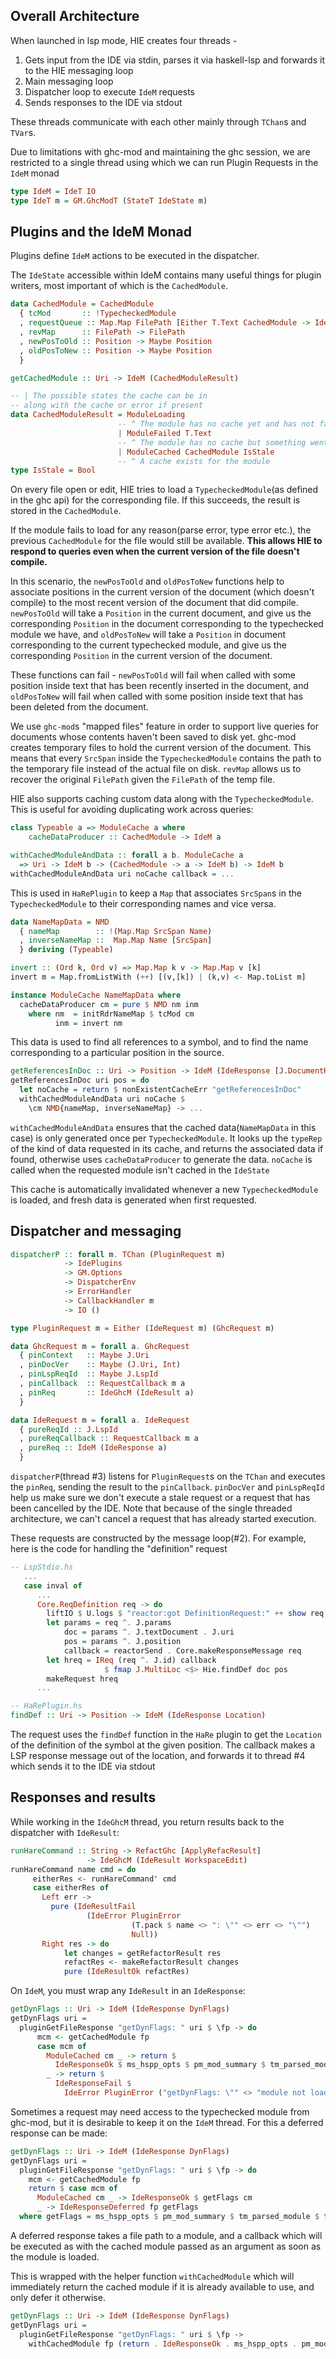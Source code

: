 ## Overall Architecture

When launched in lsp mode, HIE creates four threads - 

 1. Gets input from the IDE via stdin, parses it via haskell-lsp 
    and forwards it to the HIE messaging loop
 2. Main messaging loop
 3. Dispatcher loop to execute `IdeM` requests
 4. Sends responses to the IDE via stdout
 
These threads communicate with each other mainly through `TChan`s and `TVar`s.
 
Due to limitations with ghc-mod and maintaining the ghc session, we are restricted to
a single thread using which we can run Plugin Requests in the `IdeM` monad

```haskell
type IdeM = IdeT IO
type IdeT m = GM.GhcModT (StateT IdeState m)
```

## Plugins and the IdeM Monad

Plugins define `IdeM` actions to be executed in the dispatcher.

The `IdeState` accessible within IdeM contains many useful things for
plugin writers, most important of which is the `CachedModule`.

```haskell
data CachedModule = CachedModule
  { tcMod       :: !TypecheckedModule
  , requestQueue :: Map.Map FilePath [Either T.Text CachedModule -> IdeM ()]
  , revMap      :: FilePath -> FilePath
  , newPosToOld :: Position -> Maybe Position
  , oldPosToNew :: Position -> Maybe Position
  }

getCachedModule :: Uri -> IdeM (CachedModuleResult)

-- | The possible states the cache can be in
-- along with the cache or error if present
data CachedModuleResult = ModuleLoading
                        -- ^ The module has no cache yet and has not failed
                        | ModuleFailed T.Text
                        -- ^ The module has no cache but something went wrong
                        | ModuleCached CachedModule IsStale
                        -- ^ A cache exists for the module
type IsStale = Bool
```

On every file open or edit, HIE tries to load a `TypecheckedModule`(as defined in the ghc api)
for the corresponding file. If this succeeds, the result is stored in the `CachedModule`.

If the module fails to load for any reason(parse error, type error etc.), the previous 
`CachedModule` for the file would still be available. __This allows HIE to respond to queries 
even when the current version of the file doesn't compile.__

In this scenario, the `newPosToOld` and `oldPosToNew` functions help to associate 
positions in the current version of the document (which doesn't compile) to the most recent
version of the document that did compile. `newPosToOld` will take a `Position` in the current
document, and give us the corresponding `Position` in the document corresponding to the
typechecked module we have, and `oldPosToNew` will take a `Position` in document corresponding
to the current typechecked module, and give us the corresponding `Position` in the current
version of the document.

These functions can fail - `newPosToOld` will fail when called with some position inside text
that has been recently inserted in the document, and `oldPosToNew` will fail when called with
some position inside text that has been deleted from the document.

We use `ghc-mod`s "mapped files" feature in order to support live queries for documents whose
contents haven't been saved to disk yet. ghc-mod creates temporary files to hold the current
version of the document. This means that every `SrcSpan` inside the `TypecheckedModule`
contains the path to the temporary file instead of the actual file on disk. `revMap` allows us
to recover the original `FilePath` given the `FilePath` of the temp file.

HIE also supports caching custom data along with the `TypecheckedModule`. This is useful
for avoiding duplicating work across queries:

```haskell
class Typeable a => ModuleCache a where
    cacheDataProducer :: CachedModule -> IdeM a

withCachedModuleAndData :: forall a b. ModuleCache a
  => Uri -> IdeM b -> (CachedModule -> a -> IdeM b) -> IdeM b
withCachedModuleAndData uri noCache callback = ...
```

This is used in `HaRePlugin` to keep a `Map` that associates `SrcSpan`s in the 
`TypecheckedModule` to their corresponding names and vice versa.

```haskell
data NameMapData = NMD
  { nameMap        :: !(Map.Map SrcSpan Name)
  , inverseNameMap ::  Map.Map Name [SrcSpan]
  } deriving (Typeable)

invert :: (Ord k, Ord v) => Map.Map k v -> Map.Map v [k]
invert m = Map.fromListWith (++) [(v,[k]) | (k,v) <- Map.toList m]

instance ModuleCache NameMapData where
  cacheDataProducer cm = pure $ NMD nm inm
    where nm  = initRdrNameMap $ tcMod cm
          inm = invert nm
```

This data is used to find all references to a symbol, and to find the name corresponding to
a particular position in the source.

```haskell
getReferencesInDoc :: Uri -> Position -> IdeM (IdeResponse [J.DocumentHighlight])
getReferencesInDoc uri pos = do
  let noCache = return $ nonExistentCacheErr "getReferencesInDoc"
  withCachedModuleAndData uri noCache $
    \cm NMD{nameMap, inverseNameMap} -> ...
```

`withCachedModuleAndData` ensures that the cached data(`NameMapData` in this case) is only
generated once per `TypecheckedModule`. It looks up the `typeRep` of the kind of data requested
in its cache, and returns the associated data if found, otherwise uses `cacheDataProducer` to
generate the data. `noCache` is called when the requested module isn't cached in the `IdeState`

This cache is automatically invalidated whenever a new `TypecheckedModule` is loaded, and
fresh data is generated when first requested.

## Dispatcher and messaging

```haskell
dispatcherP :: forall m. TChan (PluginRequest m)
            -> IdePlugins
            -> GM.Options
            -> DispatcherEnv
            -> ErrorHandler
            -> CallbackHandler m
            -> IO ()

type PluginRequest m = Either (IdeRequest m) (GhcRequest m)

data GhcRequest m = forall a. GhcRequest
  { pinContext   :: Maybe J.Uri
  , pinDocVer    :: Maybe (J.Uri, Int)
  , pinLspReqId  :: Maybe J.LspId
  , pinCallback  :: RequestCallback m a
  , pinReq       :: IdeGhcM (IdeResult a)
  }

data IdeRequest m = forall a. IdeRequest
  { pureReqId :: J.LspId
  , pureReqCallback :: RequestCallback m a
  , pureReq :: IdeM (IdeResponse a)
  }

```

`dispatcherP`(thread #3) listens for `PluginRequest`s on the `TChan` and executes the 
`pinReq`, sending the result to the `pinCallback`. `pinDocVer` and `pinLspReqId` help us 
make sure we don't execute a stale request or a request that has been cancelled by the IDE. 
Note that because of the single threaded architecture, we can't cancel a request that 
has already started execution.

These requests are constructed by the message loop(#2). For example, here is the code
for handling the "definition" request

```haskell
-- LspStdio.hs
   ... 
   case inval of
      ... 
      Core.ReqDefinition req -> do
        liftIO $ U.logs $ "reactor:got DefinitionRequest:" ++ show req
        let params = req ^. J.params
            doc = params ^. J.textDocument . J.uri
            pos = params ^. J.position
            callback = reactorSend . Core.makeResponseMessage req
        let hreq = IReq (req ^. J.id) callback
                     $ fmap J.MultiLoc <$> Hie.findDef doc pos
        makeRequest hreq
      ...

-- HaRePlugin.hs
findDef :: Uri -> Position -> IdeM (IdeResponse Location)
```

The request uses the `findDef` function in the `HaRe` plugin to get the `Location` 
of the definition of the symbol at the given position. The callback makes a LSP 
response message out of the location, and forwards it to thread #4 which sends
it to the IDE via stdout

## Responses and results

While working in the `IdeGhcM` thread, you return results back to the dispatcher with
`IdeResult`:

```haskell
runHareCommand :: String -> RefactGhc [ApplyRefacResult]
                 -> IdeGhcM (IdeResult WorkspaceEdit)
runHareCommand name cmd = do
     eitherRes <- runHareCommand' cmd
     case eitherRes of
       Left err ->
         pure (IdeResultFail
                 (IdeError PluginError
                           (T.pack $ name <> ": \"" <> err <> "\"")
                           Null))
       Right res -> do
            let changes = getRefactorResult res
            refactRes <- makeRefactorResult changes
            pure (IdeResultOk refactRes)
```

On `IdeM`, you must wrap any `IdeResult` in an `IdeResponse`:

```haskell
getDynFlags :: Uri -> IdeM (IdeResponse DynFlags)
getDynFlags uri =
  pluginGetFileResponse "getDynFlags: " uri $ \fp -> do
      mcm <- getCachedModule fp
      case mcm of
        ModuleCached cm _ -> return $
          IdeResponseOk $ ms_hspp_opts $ pm_mod_summary $ tm_parsed_module $ tcMod cm
        _ -> return $
          IdeResponseFail $
            IdeError PluginError ("getDynFlags: \"" <> "module not loaded" <> "\"") Null
```

Sometimes a request may need access to the typechecked module from ghc-mod, but
it is desirable to keep it on the `IdeM` thread. For this a deferred response can
be made:

```haskell
getDynFlags :: Uri -> IdeM (IdeResponse DynFlags)
getDynFlags uri =
  pluginGetFileResponse "getDynFlags: " uri $ \fp -> do
    mcm <- getCachedModule fp
    return $ case mcm of
      ModuleCached cm _ -> IdeResponseOk $ getFlags cm
      _ -> IdeResponseDeferred fp getFlags
  where getFlags = ms_hspp_opts $ pm_mod_summary $ tm_parsed_module $ tcMod cm
```

A deferred response takes a file path to a module, and a callback which will be executed
as with the cached module passed as an argument as soon as the module is loaded.

This is wrapped with the helper function `withCachedModule` which will immediately return
the cached module if it is already available to use, and only defer it otherwise.

```haskell
getDynFlags :: Uri -> IdeM (IdeResponse DynFlags)
getDynFlags uri =
  pluginGetFileResponse "getDynFlags: " uri $ \fp ->
    withCachedModule fp (return . IdeResponseOk . ms_hspp_opts . pm_mod_summary . tm_parsed_module . tcMod)
```
